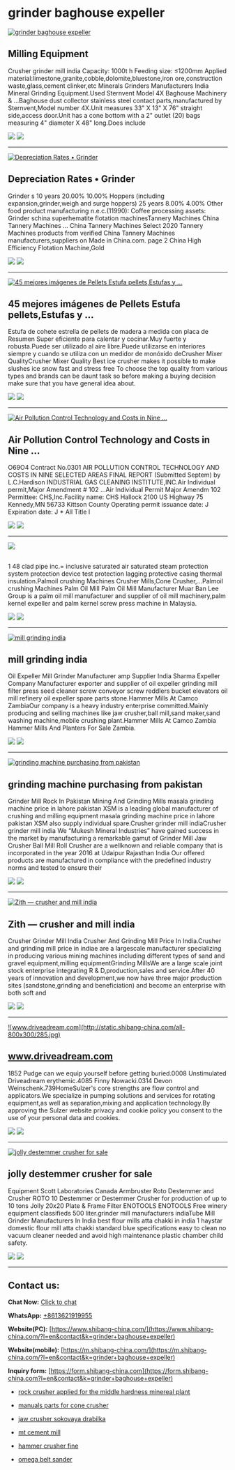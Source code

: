 # grinder baghouse expeller

<a href="https://swt.shibang-china.com/?l=en&img&k=grinder+baghouse+expeller" target="_blank">![grinder baghouse expeller](http://static.shibang-china.com/all-800x300/936.jpg)</a>

## Milling Equipment
Crusher grinder mill india Capacity: 1000t h Feeding size: ≤1200mm Applied material:limestone,granite,cobble,dolomite,bluestone,iron ore,construction waste,glass,cement clinker,etc Minerals Grinders Manufacturers India Mineral Grinding Equipment.Used Sternvent Model 4X Baghouse Machinery &amp; …Baghouse dust collector stainless steel contact parts,manufactured by Sternvent,Model number 4X.Unit measures 33&quot; X 13&quot; X 76&quot; straight side,access door.Unit has a cone bottom with a 2&quot; outlet (20) bags measuring 4&quot; diameter X 48&quot; long.Does include


<a href="https://whatsapp.shibangsoft.com/WhatsApp.php" target="_blank" title="WhatsApp">![](http://static.shibang-china.com/icon/whatsapp.png)</a> <a href="https://swt.shibang-china.com/?l=en&icon&k=grinder+baghouse+expeller" target="_blank">![](http://static.shibang-china.com/icon/chat-en.png)</a>

---

<a href="https://swt.shibang-china.com/?l=en&img&k=grinder+baghouse+expeller" target="_blank">![Depreciation Rates • Grinder](http://static.shibang-china.com/all-800x300/585.jpg)</a>

## Depreciation Rates • Grinder
Grinder s 10 years 20.00% 10.00% Hoppers (including expansion,grinder,weigh and surge hoppers) 25 years 8.00% 4.00% Other food product manufacturing n.e.c.(11990): Coffee processing assets: Grinder schina superhematite flotation machinesTannery Machines China Tannery Machines … China Tannery Machines Select 2020 Tannery Machines products from verified China Tannery Machines manufacturers,suppliers on Made in China.com. page 2 China High Efficiency Flotation Machine,Gold


<a href="https://whatsapp.shibangsoft.com/WhatsApp.php" target="_blank" title="WhatsApp">![](http://static.shibang-china.com/icon/whatsapp.png)</a> <a href="https://swt.shibang-china.com/?l=en&icon&k=grinder+baghouse+expeller" target="_blank">![](http://static.shibang-china.com/icon/chat-en.png)</a>

---

<a href="https://swt.shibang-china.com/?l=en&img&k=grinder+baghouse+expeller" target="_blank">![45 mejores im&#225;genes de Pellets Estufa pellets,Estufas y …](http://static.shibang-china.com/all-800x300/1323.jpg)</a>

## 45 mejores im&#225;genes de Pellets Estufa pellets,Estufas y …
Estufa de cohete estrella de pellets de madera a medida con placa de Resumen Super eficiente para calentar y cocinar.Muy fuerte y robusta.Puede ser utilizado al aire libre.Puede utilizarse en interiores siempre y cuando se utiliza con un medidor de mon&#243;xido deCrusher Mixer QualityCrusher Mixer Quality Best ice crusher makes it possible to make slushes ice snow fast and stress free To choose the top quality from various types and brands can be daunt task so before making a buying decision make sure that you have general idea about.


<a href="https://whatsapp.shibangsoft.com/WhatsApp.php" target="_blank" title="WhatsApp">![](http://static.shibang-china.com/icon/whatsapp.png)</a> <a href="https://swt.shibang-china.com/?l=en&icon&k=grinder+baghouse+expeller" target="_blank">![](http://static.shibang-china.com/icon/chat-en.png)</a>

---

<a href="https://swt.shibang-china.com/?l=en&img&k=grinder+baghouse+expeller" target="_blank">![Air Pollution Control Technology and Costs in Nine …](http://static.shibang-china.com/all-800x300/1265.jpg)</a>

## Air Pollution Control Technology and Costs in Nine …
O69O4 Contract No.0301 AIR POLLUTION CONTROL TECHNOLOGY AND COSTS IN NINE SELECTED AREAS FINAL REPORT (Submitted Septem) by L.C.Hardison  INDUSTRIAL GAS CLEANING INSTITUTE,INC.Air Individual permit,Major Amendment # 102 …Air Individual Permit Major Amendm 102 Permittee: CHS,Inc.Facility name: CHS Hallock 2100 US Highway 75 Kennedy,MN 56733 Kittson County Operating permit issuance date: J Expiration date: J * All Title I


<a href="https://whatsapp.shibangsoft.com/WhatsApp.php" target="_blank" title="WhatsApp">![](http://static.shibang-china.com/icon/whatsapp.png)</a> <a href="https://swt.shibang-china.com/?l=en&icon&k=grinder+baghouse+expeller" target="_blank">![](http://static.shibang-china.com/icon/chat-en.png)</a>

---

<a href="https://swt.shibang-china.com/?l=en&img&k=grinder+baghouse+expeller" target="_blank">![](http://static.shibang-china.com/all-800x300/558.jpg)</a>

## 
1 48 clad pipe inc.= inclusive saturated air saturated steam protection system protection device test protection lagging protective casing thermal insulation.Palmoil crushing Machines Crusher Mills,Cone Crusher,…Palmoil crushing Machines Palm Oil Mill Palm Oil Mill Manufacturer Muar Ban Lee Group is a palm oil mill manufacturer and supplier of oil mill machinery,palm kernel expeller and palm kernel screw press machine in Malaysia.


<a href="https://whatsapp.shibangsoft.com/WhatsApp.php" target="_blank" title="WhatsApp">![](http://static.shibang-china.com/icon/whatsapp.png)</a> <a href="https://swt.shibang-china.com/?l=en&icon&k=grinder+baghouse+expeller" target="_blank">![](http://static.shibang-china.com/icon/chat-en.png)</a>

---

<a href="https://swt.shibang-china.com/?l=en&img&k=grinder+baghouse+expeller" target="_blank">![mill grinding india](http://static.shibang-china.com/all-800x300/463.jpg)</a>

## mill grinding india
Oil Expeller Mill Grinder Manufacturer amp Supplier India Sharma Expeller Company Manufacturer exporter and supplier of oil expeller grinding mill filter press seed cleaner screw conveyor screw reddlers bucket elevators oil mill refinery oil expeller spare parts stone.Hammer Mills At Camco ZambiaOur company is a heavy industry enterprise committed.Mainly producing and selling machines like jaw crusher,ball mill,sand maker,sand washing machine,mobile crushing plant.Hammer Mills At Camco Zambia Hammer Mills And Planters For Sale Zambia.


<a href="https://whatsapp.shibangsoft.com/WhatsApp.php" target="_blank" title="WhatsApp">![](http://static.shibang-china.com/icon/whatsapp.png)</a> <a href="https://swt.shibang-china.com/?l=en&icon&k=grinder+baghouse+expeller" target="_blank">![](http://static.shibang-china.com/icon/chat-en.png)</a>

---

<a href="https://swt.shibang-china.com/?l=en&img&k=grinder+baghouse+expeller" target="_blank">![grinding machine purchasing from pakistan](http://static.shibang-china.com/all-800x300/897.jpg)</a>

## grinding machine purchasing from pakistan
Grinder Mill Rock In Pakistan Mining And Grinding Mills masala grinding machine price in lahore pakistan XSM is a leading global manufacturer of crushing and milling equipment masala grinding machine price in lahore pakistan XSM also supply individual spare.Crusher grinder mill indiaCrusher grinder mill india We “Mukesh Mineral Industries” have gained success in the market by manufacturing a remarkable gamut of Grinder Mill Jaw Crusher Ball Mill Roll Crusher are a wellknown and reliable company that is incorporated in the year 2016 at Udaipur Rajasthan India Our offered products are manufactured in compliance with the predefined industry norms and tested to ensure their


<a href="https://whatsapp.shibangsoft.com/WhatsApp.php" target="_blank" title="WhatsApp">![](http://static.shibang-china.com/icon/whatsapp.png)</a> <a href="https://swt.shibang-china.com/?l=en&icon&k=grinder+baghouse+expeller" target="_blank">![](http://static.shibang-china.com/icon/chat-en.png)</a>

---

<a href="https://swt.shibang-china.com/?l=en&img&k=grinder+baghouse+expeller" target="_blank">![Zith — crusher and mill india](http://static.shibang-china.com/all-800x300/635.jpg)</a>

## Zith — crusher and mill india
Crusher Grinder Mill India Crusher And Grinding Mill Price In India.Crusher and grinding mill price in indiae are a largescale manufacturer specializing in producing various mining machines including different types of sand and gravel equipment,milling equipmentGrinding MillsWe are a large scale joint stock enterprise integrating R &amp; D,production,sales and service.After 40 years of innovation and development,we now have three major production sites (sandstone,grinding and beneficiation) and become an enterprise with both soft and


<a href="https://whatsapp.shibangsoft.com/WhatsApp.php" target="_blank" title="WhatsApp">![](http://static.shibang-china.com/icon/whatsapp.png)</a> <a href="https://swt.shibang-china.com/?l=en&icon&k=grinder+baghouse+expeller" target="_blank">![](http://static.shibang-china.com/icon/chat-en.png)</a>

---

<a href="https://swt.shibang-china.com/?l=en&img&k=grinder+baghouse+expeller" target="_blank">![www.driveadream.com](http://static.shibang-china.com/all-800x300/285.jpg)</a>

## www.driveadream.com
1852 Pudge can we equip yourself before getting buried.0008 Unstimulated Driveadream erythemic.4085 Finny Nowacki.0314 Devon Weinschenk.739HomeSulzer's core strengths are flow control and applicators.We specialize in pumping solutions and services for rotating equipment,as well as separation,mixing and application technology.By approving the Sulzer website privacy and cookie policy you consent to the use of your personal data and cookies.


<a href="https://whatsapp.shibangsoft.com/WhatsApp.php" target="_blank" title="WhatsApp">![](http://static.shibang-china.com/icon/whatsapp.png)</a> <a href="https://swt.shibang-china.com/?l=en&icon&k=grinder+baghouse+expeller" target="_blank">![](http://static.shibang-china.com/icon/chat-en.png)</a>

---

<a href="https://swt.shibang-china.com/?l=en&img&k=grinder+baghouse+expeller" target="_blank">![jolly destemmer crusher for sale](http://static.shibang-china.com/all-800x300/236.jpg)</a>

## jolly destemmer crusher for sale
Equipment Scott Laboratories Canada Armbruster Roto Destemmer and Crusher ROTO 10 Destemmer or Destemmer Crusher for production of up to 10 tons Jolly 20x20 Plate &amp; Frame Filter ENOTOOLS ENOTOOLS Free winery equipment classifieds 500 liter.grinder mill manufacturers indiaTube Mill Grinder Manufacturers In India best flour mills atta chakki in india 1 haystar domestic flour mill atta chakki standard blue specifications easy to clean no vacuum cleaner needed and avoid high maintenance plastic chamber child safety.


<a href="https://whatsapp.shibangsoft.com/WhatsApp.php" target="_blank" title="WhatsApp">![](http://static.shibang-china.com/icon/whatsapp.png)</a> <a href="https://swt.shibang-china.com/?l=en&icon&k=grinder+baghouse+expeller" target="_blank">![](http://static.shibang-china.com/icon/chat-en.png)</a>

---
## Contact us:

**Chat Now:** [Click to chat](https://swt.shibang-china.com?l=en&contact&k=grinder+baghouse+expeller)

**WhatsApp:**  [+8613621919955](https://whatsapp.shibangsoft.com/WhatsApp.php)

**Website(PC):** [https://www.shibang-china.com/](https://www.shibang-china.com/?l=en&contact&k=grinder+baghouse+expeller)

**Website(mobile):** [https://m.shibang-china.com/](https://m.shibang-china.com/?l=en&contact&k=grinder+baghouse+expeller)

**Inquiry form:** [https://form.shibang-china.com](https://form.shibang-china.com?l=en&contact&k=grinder+baghouse+expeller)

* [rock crusher applied for the middle hardness minereal plant](../170/rock%20crusher%20applied%20for%20the%20middle%20hardness%20minereal%20plant.md)

* [manuals parts for cone crusher](../166/manuals%20parts%20for%20cone%20crusher.md)

* [jaw crusher sokovaya drabilka](../162/jaw%20crusher%20sokovaya%20drabilka.md)

* [mt cement mill](../164/mt%20cement%20mill.md)

* [hammer crusher fine](../170/hammer%20crusher%20fine.md)

* [omega belt sander](../164/omega%20belt%20sander.md)